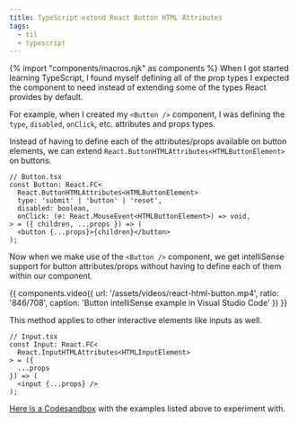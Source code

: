 ```yaml
---
title: TypeScript extend React Button HTML Attributes
tags:
  - til
  - typescript
---
```

{% import "components/macros.njk" as components %}
When I got started learning TypeScript, I found myself defining all of the prop types I expected the component to need instead of extending some of the types React provides by default.

For example, when I created my `<Button />` component, I was defining the `type`, `disabled`, `onClick`, etc. attributes and props types.

Instead of having to define each of the attributes/props available on button elements, we can extend `React.ButtonHTMLAttributes<HTMLButtonElement>` on buttons.

```js/2/3-5
// Button.tsx
const Button: React.FC<
  React.ButtonHTMLAttributes<HTMLButtonElement>
  type: 'submit' | 'button' | 'reset',
  disabled: boolean,
  onClick: (e: React.MouseEvent<HTMLButtonElement>) => void,
> = ({ children, ...props }) => (
  <button {...props}>{children}</button>
);
```

Now when we make use of the `<Button />` component, we get intelliSense support for button attributes/props without having to define each of them within our component.

{{ components.video({
  url: '/assets/videos/react-html-button.mp4',
  ratio: '846/708',
  caption: 'Button intelliSense example in Visual Studio Code'
}) }}

This method applies to other interactive elements like inputs as well.

```js/2
// Input.tsx
const Input: React.FC<
  React.InputHTMLAttributes<HTMLInputElement>
> = ({
  ...props
}) => (
  <input {...props} />
);
```

[Here is a Codesandbox](https://codesandbox.io/s/agitated-fog-tx47f?file=/src/Input.tsx:33-143) with the examples listed above to experiment with.


